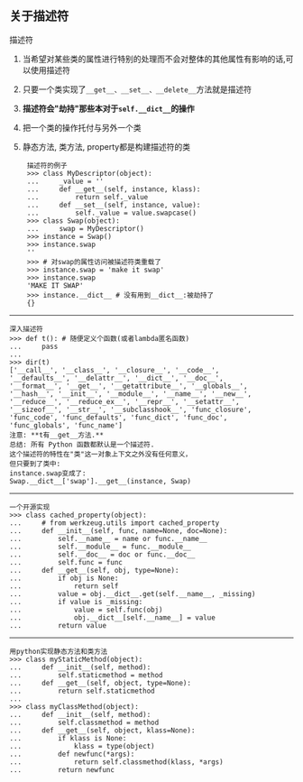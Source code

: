 <script src="http://yandex.st/highlightjs/7.3/highlight.min.js"></script>
<link rel="stylesheet" href="http://yandex.st/highlightjs/7.3/styles/github.min.css">
<script>
  hljs.initHighlightingOnLoad();
</script>

## 关于描述符

描述符
  
1. 当希望对某些类的属性进行特别的处理而不会对整体的其他属性有影响的话,可以使用描述符 
2. 只要一个类实现了`__get__、__set__、__delete__`方法就是描述符 
3. **描述符会"劫持"那些本对于`self.__dict__`的操作** 
4. 把一个类的操作托付与另外一个类 
5. 静态方法, 类方法, property都是构建描述符的类 



        描述符的例子  
        >>> class MyDescriptor(object):
        ...     _value = ''
        ...     def __get__(self, instance, klass):
        ...         return self._value
        ...     def __set__(self, instance, value):
        ...         self._value = value.swapcase()
        >>> class Swap(object):
        ...     swap = MyDescriptor()
        >>> instance = Swap()
        >>> instance.swap
        ''
        >>> # 对swap的属性访问被描述符类重载了
        >>> instance.swap = 'make it swap'
        >>> instance.swap
        'MAKE IT SWAP'
        >>> instance.__dict__ # 没有用到__dict__:被劫持了
        {}
    
-----
    
    深入描述符
    >>> def t(): # 随便定义个函数(或者lambda匿名函数)
    ...     pass
    ... 
    >>> dir(t)
    ['__call__', '__class__', '__closure__', '__code__',
    '__defaults__', '__delattr__', '__dict__', '__doc__',
    '__format__', '__get__', '__getattribute__', '__globals__',
    '__hash__', '__init__', '__module__', '__name__', '__new__',
    '__reduce__', '__reduce_ex__', '__repr__', '__setattr__',
    '__sizeof__', '__str__', '__subclasshook__', 'func_closure',
    'func_code', 'func_defaults', 'func_dict', 'func_doc',
    'func_globals', 'func_name']
    注意: **t有__get__方法.**
    总结: 所有 Python 函数都默认是一个描述符. 
    这个描述符的特性在"类"这一对象上下文之外没有任何意义，
    但只要到了类中:
    instance.swap变成了:
    Swap.__dict__['swap'].__get__(instance, Swap)
    
----

    一个开源实现
    >>> class cached_property(object):
    ...     # from werkzeug.utils import cached_property
    ...     def __init__(self, func, name=None, doc=None):
    ...         self.__name__ = name or func.__name__
    ...         self.__module__ = func.__module__
    ...         self.__doc__ = doc or func.__doc__
    ...         self.func = func
    ...     def __get__(self, obj, type=None):
    ...         if obj is None:
    ...             return self
    ...         value = obj.__dict__.get(self.__name__, _missing)
    ...         if value is _missing:
    ...             value = self.func(obj)
    ...             obj.__dict__[self.__name__] = value
    ...         return value
    
---- 

    用python实现静态方法和类方法
    >>> class myStaticMethod(object):
    ...     def __init__(self, method):
    ...         self.staticmethod = method
    ...     def __get__(self, object, type=None):
    ...         return self.staticmethod
    ... 
    >>> class myClassMethod(object):
    ...     def __init__(self, method):
    ...         self.classmethod = method
    ...     def __get__(self, object, klass=None):
    ...         if klass is None:
    ...             klass = type(object)
    ...         def newfunc(*args):
    ...             return self.classmethod(klass, *args)
    ...         return newfunc